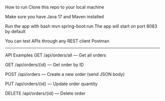 How to run
Clone this repo to your local machine

Make sure you have Java 17 and Maven installed

Run the app with bash
mvn spring-boot:run
The app will start on port 8083 by default

You can test APIs through any REST client Postman

----------------------------------------------------------

API Examples
GET /api/orders/all — Get all orders

GET /api/orders/{id} — Get order by ID

POST /api/orders — Create a new order (send JSON body)

PUT /api/orders/{id} — Update order quantity

DELETE /api/orders/{id} — Delete order
